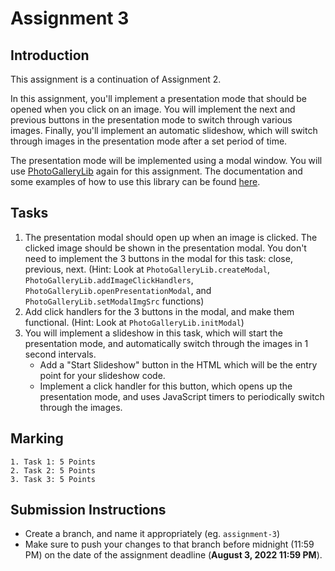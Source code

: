 # Assignment 3

## Introduction

This assignment is a continuation of Assignment 2.

In this assignment, you'll implement a presentation mode that should be opened when you click on an image. You will implement the next and previous buttons in the presentation mode to switch through various images. Finally, you'll implement an automatic slideshow, which will switch through images in the presentation mode after a set period of time.

The presentation mode will be implemented using a modal window. You will use [PhotoGalleryLib](PhotoGalleryLib.js) again for this assignment. The documentation and some examples of how to use this library can be found [here](PhotoGalleryLib.md).

## Tasks

1. The presentation modal should open up when an image is clicked. The clicked image should be shown in the presentation modal. You don't need to implement the 3 buttons in the modal for this task: close, previous, next. (Hint: Look at `PhotoGalleryLib.createModal`, `PhotoGalleryLib.addImageClickHandlers`, `PhotoGalleryLib.openPresentationModal`, and `PhotoGalleryLib.setModalImgSrc` functions)
2. Add click handlers for the 3 buttons in the modal, and make them functional. (Hint: Look at `PhotoGalleryLib.initModal`)
3. You will implement a slideshow in this task, which will start the presentation mode, and automatically switch through the images in 1 second intervals.
    - Add a "Start Slideshow" button in the HTML which will be the entry point for your slideshow code.
    - Implement a click handler for this button, which opens up the presentation mode, and uses JavaScript timers to periodically switch through the images.
    
## Marking

    1. Task 1: 5 Points
    2. Task 2: 5 Points
    3. Task 3: 5 Points


## Submission Instructions

- Create a branch, and name it appropriately (eg. `assignment-3`)
- Make sure to push your changes to that branch before midnight (11:59 PM) on the date of the assignment deadline (**August 3, 2022 11:59 PM**).
